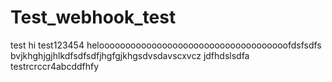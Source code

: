 # Test_webhook_test
test
hi
test123454
heloooooooooooooooooooooooooooooooooooofdsfsdfs
bvjkhghjgjhlkdfsdfsdfjhgfgjkhgsdvsdavscxvcz
jdfhdslsdfa
testrcrccr4abcddfhfy
